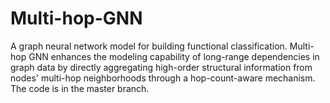 # Multi-hop-GNN
A graph neural network model for building functional classification. Multi-hop GNN enhances the modeling capability of long-range dependencies in graph data by directly aggregating high-order structural information from nodes' multi-hop neighborhoods through a hop-count-aware mechanism.
The code is in the master branch.
